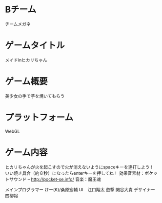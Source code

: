 # Bチーム
チームメガネ


# ゲームタイトル
メイドinヒカリちゃん


# ゲーム概要
美少女の手で芋を焼いてもらう


# プラットフォーム
WebGL


# ゲーム内容
ヒカリちゃんが火を起こすので火が消えないようにspaceキーを連打しよう！
いい焼き具合（約８秒）になったらenterキーを押してね！
効果音素材：ポケットサウンド – http://pocket-se.info/
音楽：魔王魂

メインプログラマー けー(K)/桑原宏輔
UI　江口翔太
遊撃 関谷大貴
デザイナー　四柳裕






